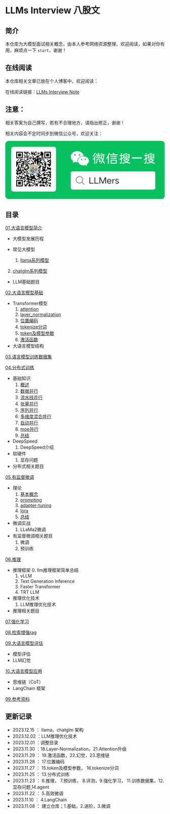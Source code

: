 # LLMs Interview 八股文


## 简介

本仓库为大模型面试相关概念，由本人参考网络资源整理，欢迎阅读，如果对你有用，麻烦点一下 `start`，谢谢！

## 在线阅读

本仓库相关文章已放在个人博客中，欢迎阅读：

在线阅读链接：[LLMs Interview Note](http://wdndev.github.io/note/llm/llm_concept/llm%E5%85%AB%E8%82%A1.html)

## 注意：

相关答案为自己撰写，若有不合理地方，请指出修正，谢谢！

相关内容会不定时同步到微信公众号，欢迎关注：

![weixin](https://github.com/wdndev/personal/blob/main/image/llmers_weixin.jpg)

## 目录

[01.大语言模型简介](01.大语言模型简介/01.大语言模型简介.md "01.大语言模型简介")

- 大模型发展历程
- 常见大模型

  1. [llama系列模型](01.大语言模型简介/llama系列模型/llama系列模型.md "llama系列模型")
2. [chatglm系列模型](01.大语言模型简介/chatglm系列模型/chatglm系列模型.md "chatglm系列模型")
- LLM基础题目

[02.大语言模型基础](02.大语言模型基础/02.大语言模型基础.md "02.大语言模型基础")

- Transformer模型
  1. [attention](02.大语言模型基础/1.attention/1.attention.md "1.attention")
  2. [layer\_normalization](02.大语言模型基础/2.layer_normalization/2.layer_normalization.md "2.layer_normalization")
  3. [位置编码](02.大语言模型基础/3.位置编码/3.位置编码.md "3.位置编码")
  4. [tokenize分词](02.大语言模型基础/4.tokenize分词/4.tokenize分词.md "4.tokenize分词")
  5. [token及模型参数](02.大语言模型基础/4.token及模型参数/4.token及模型参数.md "4.token及模型参数")
  6. [激活函数](02.大语言模型基础/5.激活函数/5.激活函数.md "5.激活函数")
- 大语言模型结构

[03.语言模型训练数据集](03.语言模型训练数据集/03.语言模型训练数据集.md "03.语言模型训练数据集")

[04.分布式训练](04.分布式训练/04.分布式训练.md "04.分布式训练")

- 基础知识
  1. [概述](04.分布式训练/1.概述/1.概述.md "1.概述")
  2. [数据并行](04.分布式训练/2.数据并行/2.数据并行.md "2.数据并行")
  3. [流水线并行](04.分布式训练/3.流水线并行/3.流水线并行.md "3.流水线并行")
  4. [张量并行](04.分布式训练/4.张量并行/4.张量并行.md "4.张量并行")
  5. [序列并行](04.分布式训练/5.序列并行/5.序列并行.md "5.序列并行")
  6. [多维度混合并行](04.分布式训练/6.多维度混合并行/6.多维度混合并行.md "6.多维度混合并行")
  7. [自动并行](04.分布式训练/7.自动并行/7.自动并行.md "7.自动并行")
  8. [moe并行](04.分布式训练/8.moe并行/8.moe并行.md "8.moe并行")
  9. [总结](04.分布式训练/9.总结/9.总结.md "9.总结")
- DeepSpeed
  1. DeepSpeed介绍
- 软硬件
  1. 显存问题
- 分布式相关题目

[05.有监督微调](05.有监督微调/05.有监督微调.md "05.有监督微调")

- 理论
  1. [基本概念](05.有监督微调/1.基本概念/1.基本概念.md "1.基本概念")
  2. [prompting](05.有监督微调/2.prompting/2.prompting.md "2.prompting")
  3. [adapter-tuning](05.有监督微调/3.adapter-tuning/3.adapter-tuning.md "3.adapter-tuning")
  4. [lora](05.有监督微调/4.lora/4.lora.md "4.lora")
  5. [总结](05.有监督微调/5.总结/5.总结.md "5.总结")
- 微调实战
  1. LLaMa2微调
- 有监督微调相关题目
  1. 微调
  2. 预训练

[06.推理](06.推理/06.推理.md "06.推理")

- 推理框架
  0. llm推理框架简单总结
  1. vLLM
  2. Text Generation Inference
  3. Faster Transformer
  4. TRT LLM
- 推理优化技术
  1. LLM推理优化技术
- 推理相关题目

[07.强化学习](07.强化学习/07.强化学习.md "07.强化学习")

[08.检索增强rag](08.检索增强rag/08.检索增强rag.md "08.检索增强rag")

[09.大语言模型评估](09.大语言模型评估/09.大语言模型评估.md "09.大语言模型评估")

- 模型评估
- LLM幻觉

[10.大语言模型应用](10.大语言模型应用/10.大语言模型应用.md "10.大语言模型应用")

- 思维链（CoT）
- LangChain 框架

[99.参考资料](99.参考资料/99.参考资料.md "99.参考资料")

## 更新记录

- 2023.12.15 ： llama，chatglm 架构
- 2023.12.02 ：LLM推理优化技术
- 2023.12.01 ：调整目录
- 2023.11.30 ：18.Layer-Normalization，21.Attention升级
- 2023.11.29 ： 19.激活函数，22.幻觉，23.思维链
- 2023.11.28 ： 17.位置编码
- 2023.11.27 ： 15.token及模型参数， 16.tokenize分词
- 2023.11.25 ： 13.分布式训练
- 2023.11.23 ： 6.推理， 7.预训练， 8.评测，9.强化学习， 11.训练数据集，12.显存问题,14.agent
- 2023.11.22 ： 5.高效微调
- 2023.11.10 ： 4.LangChain
- 2023.11.08 ： 建立仓库；1.基础，2.进阶，3.微调





